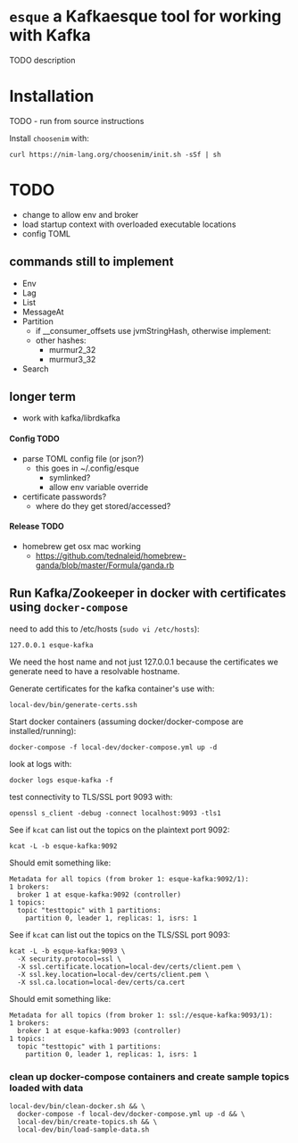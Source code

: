 # `esque` a Kafkaesque tool for working with Kafka
TODO description


# Installation
TODO - run from source instructions

Install `choosenim` with:

    curl https://nim-lang.org/choosenim/init.sh -sSf | sh

# TODO

- change to allow env and broker
- load startup context with overloaded executable locations
- config TOML

## commands still to implement
- Env
- Lag
- List
- MessageAt
- Partition
  - if __consumer_offsets use jvmStringHash, otherwise implement:
  - other hashes:
    - murmur2_32
    - murmur3_32
- Search

## longer term
- work with kafka/librdkafka



#### Config TODO

- parse TOML config file (or json?)
  - this goes in ~/.config/esque
    - symlinked?
    - allow env variable override
- certificate passwords?
  - where do they get stored/accessed?


#### Release TODO
- homebrew get osx mac working
  - https://github.com/tednaleid/homebrew-ganda/blob/master/Formula/ganda.rb


## Run Kafka/Zookeeper in docker with certificates using `docker-compose`

need to add this to /etc/hosts (`sudo vi /etc/hosts`):

    127.0.0.1 esque-kafka

We need the host name and not just 127.0.0.1 because the certificates we 
generate need to have a resolvable hostname.  

Generate certificates for the kafka container's use with:

    local-dev/bin/generate-certs.ssh

Start docker containers (assuming docker/docker-compose are installed/running):

    docker-compose -f local-dev/docker-compose.yml up -d

look at logs with: 

    docker logs esque-kafka -f

test connectivity to TLS/SSL port 9093 with:

    openssl s_client -debug -connect localhost:9093 -tls1

See if `kcat` can list out the topics on the plaintext port 9092:

    kcat -L -b esque-kafka:9092  

Should emit something like: 

    Metadata for all topics (from broker 1: esque-kafka:9092/1):
    1 brokers:
      broker 1 at esque-kafka:9092 (controller)
    1 topics:
      topic "testtopic" with 1 partitions:
        partition 0, leader 1, replicas: 1, isrs: 1

See if `kcat` can list out the topics on the TLS/SSL port 9093:

    kcat -L -b esque-kafka:9093 \
      -X security.protocol=ssl \
      -X ssl.certificate.location=local-dev/certs/client.pem \
      -X ssl.key.location=local-dev/certs/client.pem \
      -X ssl.ca.location=local-dev/certs/ca.cert 

Should emit something like:

    Metadata for all topics (from broker 1: ssl://esque-kafka:9093/1):
    1 brokers:
      broker 1 at esque-kafka:9093 (controller)
    1 topics:
      topic "testtopic" with 1 partitions:
        partition 0, leader 1, replicas: 1, isrs: 1

### clean up docker-compose containers and create sample topics loaded with data

    local-dev/bin/clean-docker.sh && \
      docker-compose -f local-dev/docker-compose.yml up -d && \
      local-dev/bin/create-topics.sh && \
      local-dev/bin/load-sample-data.sh